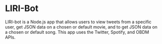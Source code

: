 # LIRI-Bot

LIRI-bot is a Node.js app that allows users to view tweets from a specific user, get JSON data on a chosen or default movie, and to get JSON data on a chosen or default song. This app uses the Twitter, Spotify, and OBDM APIs.
